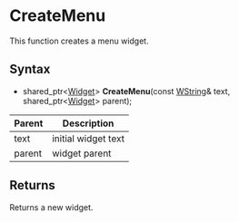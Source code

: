 # CreateMenu #

This function creates a menu widget.

## Syntax ##
- shared_ptr<[Widget](Widget.md)> **CreateMenu**(const [WString](WString.md)& text, shared_ptr<[Widget](Widget.md)> parent);

| Parent | Description |
| --- | --- |
| text | initial widget text |
| parent | widget parent |

## Returns ##

Returns a new widget.
